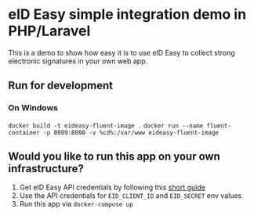 
# eID Easy simple integration demo in PHP/Laravel
This is a demo to show how easy it is to use eID Easy to collect strong electronic signatures in your own web app.

## Run for development
### On Windows
`docker build -t eideasy-fluent-image .`
`docker run --name fluent-container -p 8089:8080 -v %cd%:/var/www eideasy-fluent-image`

## Would you like to run this app on your own infrastructure?
1. Get eID Easy API credentials by following this [short guide](https://eideasy-docs.netlify.app/guide/api-credentials.html)
2. Use the API credentials for `EID_CLIENT_ID` and `EID_SECRET` env values
3. Run this app via `docker-compose up`


